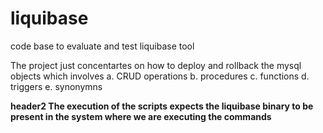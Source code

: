 # liquibase
code base to evaluate and test  liquibase tool

The project just concentartes on how to deploy and rollback the mysql objects which involves
a. CRUD operations
b. procedures
c. functions
d. triggers
e. synonymns

**header2 The execution of the scripts expects the liquibase binary to be present in the system where we are executing the commands**
